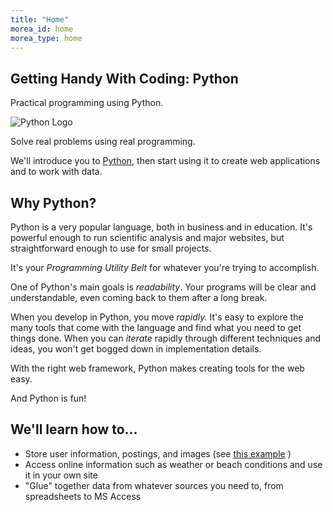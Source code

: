 ```yaml
---
title: "Home"
morea_id: home
morea_type: home
---
```


## Getting Handy With Coding: Python

Practical programming using Python.

![Python Logo](/python-course/morea/python-logo.png)

Solve real problems using real programming.

We'll introduce you to [Python](https://python.org), 
then start using it to create web applications and to work with data.

## Why Python?

Python is a very popular language, both in business and in education. It's powerful enough to run scientific analysis and major websites, but straightforward enough to use for small projects.

It's your *Programming Utility Belt* for whatever you're trying to accomplish. 

One of Python's main goals is *readability*. Your programs will be clear and understandable,
even coming back to them after a long break.

When you develop in Python, you move *rapidly.* It's easy to explore the many tools that come with the language and find what you need to get things done. When you can *iterate* rapidly through different techniques and ideas, you won't get bogged down in implementation details.

With the right web framework, Python makes creating tools for the web easy.

And Python is fun!

## We'll learn how to...

- Store user information, postings, and images (see [this example](http://rubel.pythonanywhere.com) )
- Access online information such as weather or beach conditions and use it in your own site
- "Glue" together data from whatever sources you need to, from spreadsheets to MS Access